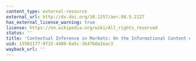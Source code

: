 ```yaml
---
content_type: external-resource
external_url: http://dx.doi.org/10.1257/aer.98.5.2127
has_external_license_warning: true
license: https://en.wikipedia.org/wiki/All_rights_reserved
status: ''
title: 'Contextual Inference in Markets: On the Informational Content of Product Lines'
uid: 15501177-9f32-4480-8a5c-364760a2eac3
wayback_url: ''
---
```

